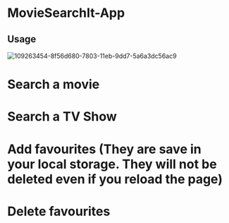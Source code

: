 # MovieSearchIt-App

## Usage

![109263454-8f56d680-7803-11eb-9dd7-5a6a3dc56ac9](https://user-images.githubusercontent.com/83028354/173008963-e89605d7-ae09-4133-996c-22e672d5f279.gif)


# Search a movie
# Search a TV Show
# Add favourites (They are save in your local storage. They will not be deleted even if you reload the page)
# Delete favourites
